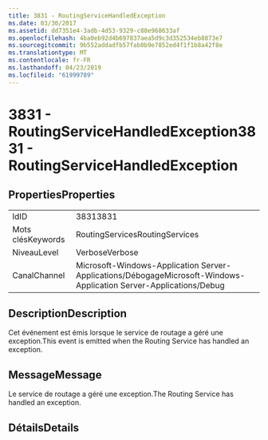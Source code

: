 ```yaml
---
title: 3831 - RoutingServiceHandledException
ms.date: 03/30/2017
ms.assetid: dd7351e4-3adb-4d53-9329-c88e968633af
ms.openlocfilehash: 4ba0eb92d4b697837aea5d9c3d352534eb8873e7
ms.sourcegitcommit: 9b552addadfb57fab0b9e7852ed4f1f1b8a42f8e
ms.translationtype: MT
ms.contentlocale: fr-FR
ms.lasthandoff: 04/23/2019
ms.locfileid: "61999789"
---
```

# <a name="3831---routingservicehandledexception"></a><span data-ttu-id="18a27-102">3831 - RoutingServiceHandledException</span><span class="sxs-lookup"><span data-stu-id="18a27-102">3831 - RoutingServiceHandledException</span></span>
## <a name="properties"></a><span data-ttu-id="18a27-103">Properties</span><span class="sxs-lookup"><span data-stu-id="18a27-103">Properties</span></span>  
  
|||  
|-|-|  
|<span data-ttu-id="18a27-104">Id</span><span class="sxs-lookup"><span data-stu-id="18a27-104">ID</span></span>|<span data-ttu-id="18a27-105">3831</span><span class="sxs-lookup"><span data-stu-id="18a27-105">3831</span></span>|  
|<span data-ttu-id="18a27-106">Mots clés</span><span class="sxs-lookup"><span data-stu-id="18a27-106">Keywords</span></span>|<span data-ttu-id="18a27-107">RoutingServices</span><span class="sxs-lookup"><span data-stu-id="18a27-107">RoutingServices</span></span>|  
|<span data-ttu-id="18a27-108">Niveau</span><span class="sxs-lookup"><span data-stu-id="18a27-108">Level</span></span>|<span data-ttu-id="18a27-109">Verbose</span><span class="sxs-lookup"><span data-stu-id="18a27-109">Verbose</span></span>|  
|<span data-ttu-id="18a27-110">Canal</span><span class="sxs-lookup"><span data-stu-id="18a27-110">Channel</span></span>|<span data-ttu-id="18a27-111">Microsoft-Windows-Application Server-Applications/Débogage</span><span class="sxs-lookup"><span data-stu-id="18a27-111">Microsoft-Windows-Application Server-Applications/Debug</span></span>|  
  
## <a name="description"></a><span data-ttu-id="18a27-112">Description</span><span class="sxs-lookup"><span data-stu-id="18a27-112">Description</span></span>  
 <span data-ttu-id="18a27-113">Cet événement est émis lorsque le service de routage a géré une exception.</span><span class="sxs-lookup"><span data-stu-id="18a27-113">This event is emitted when the Routing Service has handled an exception.</span></span>  
  
## <a name="message"></a><span data-ttu-id="18a27-114">Message</span><span class="sxs-lookup"><span data-stu-id="18a27-114">Message</span></span>  
 <span data-ttu-id="18a27-115">Le service de routage a géré une exception.</span><span class="sxs-lookup"><span data-stu-id="18a27-115">The Routing Service has handled an exception.</span></span>  
  
## <a name="details"></a><span data-ttu-id="18a27-116">Détails</span><span class="sxs-lookup"><span data-stu-id="18a27-116">Details</span></span>

